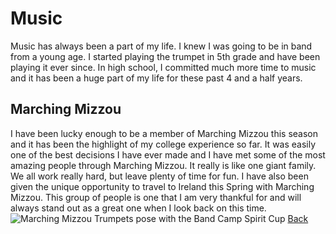 # Music
Music has always been a part of my life. I knew I was going to be in band from a young age. I started playing the trumpet 
in 5th grade and have been playing it ever since. In high school, I committed much more time to music and it has been a 
huge part of my life for these past 4 and a half years.

## Marching Mizzou
I have been lucky enough to be a member of Marching Mizzou this season and it has been the highlight of my college experience
so far. It was easily one of the best decisions I have ever made and I have met some of the most amazing people through
Marching Mizzou. It really is like one giant family. We all work really hard, but leave plenty of time for fun. 
I have also been given the unique opportunity to travel to Ireland this Spring with Marching Mizzou. This group of people
is one that I am very thankful for and will always stand out as a great one when I look back on this time.
![Marching Mizzou Trumpets pose with the Band Camp Spirit Cup](https://encrypted-tbn0.gstatic.com/images?q=tbn:ANd9GcS3NjXmk4lO6Si6u5fgtIWvpBmur9dP_UI8FWgnwJKJcE1TsD6Tyw&s)
[Back](https://github.com/zetff9/FinalProject/blob/master/README.md)
